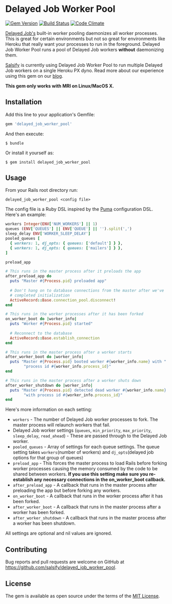 # Delayed Job Worker Pool

[![Gem Version](https://badge.fury.io/rb/delayed_job_worker_pool.png)][gem]
[![Build Status](https://secure.travis-ci.org/salsify/delayed_job_worker_pool.png?branch=master)][travis]
[![Code Climate](https://codeclimate.com/github/salsify/delayed_job_worker_pool.png)][codeclimate]

[gem]: https://rubygems.org/gems/delayed_job_worker_pool
[travis]: http://travis-ci.org/salsify/delayed_job_worker_pool
[codeclimate]: https://codeclimate.com/github/salsify/delayed_job_worker_pool

[Delayed Job's](https://github.com/collectiveidea/delayed_job) built-in worker pooling daemonizes all worker processes. This is great for certain environments but not so great for environments like Heroku that really want your processes to run in the foreground. Delayed Job Worker Pool runs a pool of Delayed Job workers **without** daemonizing them.

[Salsify](http://salsify.com) is currently using Delayed Job Worker Pool to run multiple Delayed Job workers on a single Heroku PX dyno. Read more about our experience using this gem on our [blog](http://blog.salsify.com/engineering/delayed-job-worker-pooling).
 
**This gem only works with MRI on Linux/MacOS X.**

## Installation

Add this line to your application's Gemfile:

```ruby
gem 'delayed_job_worker_pool'
```

And then execute:

    $ bundle

Or install it yourself as:

    $ gem install delayed_job_worker_pool

## Usage

From your Rails root directory run:

```
delayed_job_worker_pool <config file>
```

The config file is a Ruby DSL inspired by the [Puma](https://github.com/puma/puma) configuration DSL. Here's an example:

```ruby
workers Integer(ENV['NUM_WORKERS'] || 1)
queues (ENV['QUEUES'] || ENV['QUEUE'] || '').split(',')
sleep_delay ENV['WORKER_SLEEP_DELAY']
pooled_queues [
  { workers: 1, dj_opts: { queues: ['default'] } },
  { workers: 1, dj_opts: { queues: ['mailers'] } },
]

preload_app

# This runs in the master process after it preloads the app
after_preload_app do
  puts "Master #{Process.pid} preloaded app"
  
  # Don't hang on to database connections from the master after we've 
  # completed initialization
  ActiveRecord::Base.connection_pool.disconnect!
end

# This runs in the worker processes after it has been forked
on_worker_boot do |worker_info|
  puts "Worker #{Process.pid} started"
  
  # Reconnect to the database
  ActiveRecord::Base.establish_connection
end

# This runs in the master process after a worker starts
after_worker_boot do |worker_info|
  puts "Master #{Process.pid} booted worker #{worker_info.name} with " \
        "process id #{worker_info.process_id}"
end

# This runs in the master process after a worker shuts down
after_worker_shutdown do |worker_info|
  puts "Master #{Process.pid} detected dead worker #{worker_info.name} " \
        "with process id #{worker_info.process_id}"
end
```

Here's more information on each setting:

* `workers` - The number of Delayed Job worker processes to fork. The master process will relaunch workers that fail.
* Delayed Job worker settings (`queues`, `min_priority`, `max_priority`, `sleep_delay`, `read_ahead`) - These are passed through to the Delayed Job worker.
* `pooled_queues` - Array of settings for each queue settings. The queue setting takes `workers`(number of workers) and `dj_opts`(delayed job options for that group of queues)
* `preload_app` - This forces the master process to load Rails before forking worker processes causing the memory consumed by the code to be shared between workers. **If you use this setting make sure you re-establish any necessary connections in the on_worker_boot callback.**
* `after_preload_app` - A callback that runs in the master process after preloading the app but before forking any workers.
* `on_worker_boot` - A callback that runs in the worker process after it has been forked.
* `after_worker_boot` - A callback that runs in the master process after a worker has been forked.
* `after_worker_shutdown` - A callback that runs in the master process after a worker has been shutdown.

All settings are optional and nil values are ignored. 

## Contributing

Bug reports and pull requests are welcome on GitHub at https://github.com/salsify/delayed_job_worker_pool.


## License

The gem is available as open source under the terms of the [MIT License](http://opensource.org/licenses/MIT).

